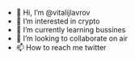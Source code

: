 - 👋 Hi, I’m @vitalijlavrov
- 👀 I’m interested in crypto
- 🌱 I’m currently learning bussines
- 💞️ I’m looking to collaborate on air
- 📫 How to reach me twitter

<!---
vitalijlavrov/vitalijlavrov is a ✨ special ✨ repository because its `README.md` (this file) appears on your GitHub profile.
You can click the Preview link to take a look at your changes.
--->
